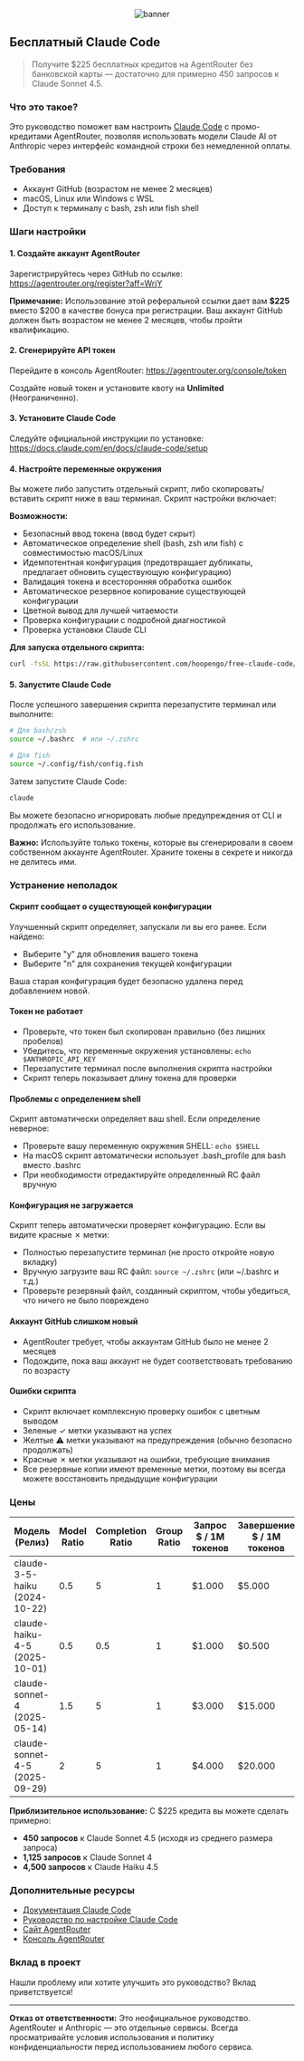 <p align="center">
  <picture>
    <source media="(prefers-color-scheme: dark)" srcset="https://raw.githubusercontent.com/hoopengo/hoopengo/refs/heads/master/images/banner-FCC.svg">
    <source media="(prefers-color-scheme: light)" srcset="https://raw.githubusercontent.com/hoopengo/hoopengo/refs/heads/master/images/banner-FCC.svg">
    <img alt="banner" src="https://raw.githubusercontent.com/hoopengo/hoopengo/refs/heads/master/images/banner-FCC.svg" style="max-width: 100%;">
  </picture>
</p>

## Бесплатный Claude Code

> Получите $225 бесплатных кредитов на AgentRouter без банковской карты — достаточно для примерно 450 запросов к Claude Sonnet 4.5.

### Что это такое?

Это руководство поможет вам настроить [Claude Code](https://docs.claude.com/en/docs/claude-code) с промо-кредитами AgentRouter, позволяя использовать модели Claude AI от Anthropic через интерфейс командной строки без немедленной оплаты.

### Требования

- Аккаунт GitHub (возрастом не менее 2 месяцев)
- macOS, Linux или Windows с WSL
- Доступ к терминалу с bash, zsh или fish shell

### Шаги настройки

#### 1. Создайте аккаунт AgentRouter

Зарегистрируйтесь через GitHub по ссылке: https://agentrouter.org/register?aff=WrjY

**Примечание:** Использование этой реферальной ссылки дает вам **$225** вместо $200 в качестве бонуса при регистрации. Ваш аккаунт GitHub должен быть возрастом не менее 2 месяцев, чтобы пройти квалификацию.

#### 2. Сгенерируйте API токен

Перейдите в консоль AgentRouter: https://agentrouter.org/console/token

Создайте новый токен и установите квоту на **Unlimited** (Неограниченно).

#### 3. Установите Claude Code

Следуйте официальной инструкции по установке: https://docs.claude.com/en/docs/claude-code/setup

#### 4. Настройте переменные окружения

Вы можете либо запустить отдельный скрипт, либо скопировать/вставить скрипт ниже в ваш терминал. Скрипт настройки включает:

**Возможности:**

- Безопасный ввод токена (ввод будет скрыт)
- Автоматическое определение shell (bash, zsh или fish) с совместимостью macOS/Linux
- Идемпотентная конфигурация (предотвращает дубликаты, предлагает обновить существующую конфигурацию)
- Валидация токена и всесторонняя обработка ошибок
- Автоматическое резервное копирование существующей конфигурации
- Цветной вывод для лучшей читаемости
- Проверка конфигурации с подробной диагностикой
- Проверка установки Claude CLI

**Для запуска отдельного скрипта:**

```bash
curl -fsSL https://raw.githubusercontent.com/hoopengo/free-claude-code/master/setup_claude_agentrouter.sh | bash
```

#### 5. Запустите Claude Code

После успешного завершения скрипта перезапустите терминал или выполните:

```bash
# Для bash/zsh
source ~/.bashrc  # или ~/.zshrc

# Для fish
source ~/.config/fish/config.fish
```

Затем запустите Claude Code:

```bash
claude
```

Вы можете безопасно игнорировать любые предупреждения от CLI и продолжать его использование.

**Важно:** Используйте только токены, которые вы сгенерировали в своем собственном аккаунте AgentRouter. Храните токены в секрете и никогда не делитесь ими.

### Устранение неполадок

#### Скрипт сообщает о существующей конфигурации

Улучшенный скрипт определяет, запускали ли вы его ранее. Если найдено:

- Выберите "y" для обновления вашего токена
- Выберите "n" для сохранения текущей конфигурации

Ваша старая конфигурация будет безопасно удалена перед добавлением новой.

#### Токен не работает

- Проверьте, что токен был скопирован правильно (без лишних пробелов)
- Убедитесь, что переменные окружения установлены: `echo $ANTHROPIC_API_KEY`
- Перезапустите терминал после выполнения скрипта настройки
- Скрипт теперь показывает длину токена для проверки

#### Проблемы с определением shell

Скрипт автоматически определяет ваш shell. Если определение неверное:

- Проверьте вашу переменную окружения SHELL: `echo $SHELL`
- На macOS скрипт автоматически использует .bash_profile для bash вместо .bashrc
- При необходимости отредактируйте определенный RC файл вручную

#### Конфигурация не загружается

Скрипт теперь автоматически проверяет конфигурацию. Если вы видите красные ✗ метки:

- Полностью перезапустите терминал (не просто откройте новую вкладку)
- Вручную загрузите ваш RC файл: `source ~/.zshrc` (или ~/.bashrc и т.д.)
- Проверьте резервный файл, созданный скриптом, чтобы убедиться, что ничего не было повреждено

#### Аккаунт GitHub слишком новый

- AgentRouter требует, чтобы аккаунтам GitHub было не менее 2 месяцев
- Подождите, пока ваш аккаунт не будет соответствовать требованию по возрасту

#### Ошибки скрипта

- Скрипт включает комплексную проверку ошибок с цветным выводом
- Зеленые ✓ метки указывают на успех
- Желтые ⚠ метки указывают на предупреждения (обычно безопасно продолжать)
- Красные ✗ метки указывают на ошибки, требующие внимания
- Все резервные копии имеют временные метки, поэтому вы всегда можете восстановить предыдущие конфигурации

### Цены

| Модель (Релиз)                 | Model Ratio | Completion Ratio | Group Ratio | Запрос $ / 1М токенов | Завершение $ / 1М токенов |
| ------------------------------ | ----------- | ---------------- | ----------- | --------------------- | ------------------------- |
| claude-3-5-haiku (2024-10-22)  | 0.5         | 5                | 1           | $1.000                | $5.000                    |
| claude-haiku-4-5 (2025-10-01)  | 0.5         | 0.5              | 1           | $1.000                | $0.500                    |
| claude-sonnet-4 (2025-05-14)   | 1.5         | 5                | 1           | $3.000                | $15.000                   |
| claude-sonnet-4-5 (2025-09-29) | 2           | 5                | 1           | $4.000                | $20.000                   |

**Приблизительное использование:** С $225 кредита вы можете сделать примерно:

- **450 запросов** к Claude Sonnet 4.5 (исходя из среднего размера запроса)
- **1,125 запросов** к Claude Sonnet 4
- **4,500 запросов** к Claude Haiku 4.5

### Дополнительные ресурсы

- [Документация Claude Code](https://docs.claude.com/en/docs/claude-code)
- [Руководство по настройке Claude Code](https://docs.claude.com/en/docs/claude-code/setup)
- [Сайт AgentRouter](https://agentrouter.org)
- [Консоль AgentRouter](https://agentrouter.org/console)

### Вклад в проект

Нашли проблему или хотите улучшить это руководство? Вклад приветствуется!

---

**Отказ от ответственности:** Это неофициальное руководство. AgentRouter и Anthropic — это отдельные сервисы. Всегда просматривайте условия использования и политику конфиденциальности перед использованием любого сервиса.
